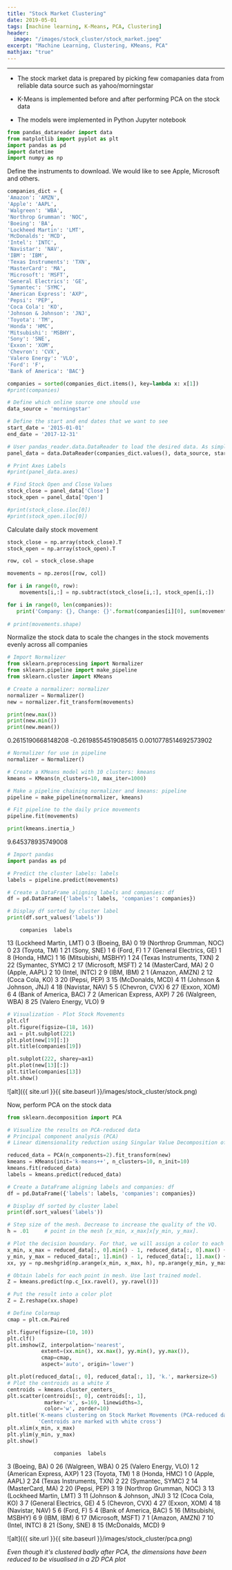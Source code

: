 ```yaml
---
title: "Stock Market Clustering"
date: 2019-05-01
tags: [machine learning, K-Means, PCA, Clustering]
header:
  image: "/images/stock_cluster/stock_market.jpeg"
excerpt: "Machine Learning, Clustering, KMeans, PCA"
mathjax: "true"
---
```


----
* The stock market data is prepared by picking few comapanies data from reliable data source such as yahoo/morningstar
+ K-Means is implemented before and after performing PCA on the stock data  
* The models were implemented in Python Jupyter notebook

```python
from pandas_datareader import data
from matplotlib import pyplot as plt
import pandas as pd
import datetime
import numpy as np
```
Define the instruments to download. We would like to see Apple, Microsoft and others.

```python
companies_dict = {
'Amazon': 'AMZN',
'Apple': 'AAPL',
'Walgreen': 'WBA',
'Northrop Grumman': 'NOC',
'Boeing': 'BA',
'Lockheed Martin': 'LMT',
'McDonalds': 'MCD',
'Intel': 'INTC',
'Navistar': 'NAV',  
'IBM': 'IBM',
'Texas Instruments': 'TXN',
'MasterCard': 'MA',
'Microsoft': 'MSFT',
'General Electrics': 'GE',
'Symantec': 'SYMC',
'American Express': 'AXP',
'Pepsi': 'PEP',
'Coca Cola': 'KO',
'Johnson & Johnson': 'JNJ',
'Toyota': 'TM',
'Honda': 'HMC',
'Mitsubishi': 'MSBHY',
'Sony': 'SNE',
'Exxon': 'XOM',
'Chevron': 'CVX',
'Valero Energy': 'VLO',
'Ford': 'F',
'Bank of America': 'BAC'}

companies = sorted(companies_dict.items(), key=lambda x: x[1])
#print(companies)

# Define which online source one should use
data_source = 'morningstar'

# Define the start and end dates that we want to see
start_date = '2015-01-01'
end_date = '2017-12-31'

# User pandas_reader.data.DataReader to load the desired data. As simple as that.
panel_data = data.DataReader(companies_dict.values(), data_source, start_date, end_date).unstack(level=0)

# Print Axes Labels
#print(panel_data.axes)

# Find Stock Open and Close Values
stock_close = panel_data['Close']
stock_open = panel_data['Open']

#print(stock_close.iloc[0])
#print(stock_open.iloc[0])
```

Calculate daily stock movement

```python
stock_close = np.array(stock_close).T
stock_open = np.array(stock_open).T

row, col = stock_close.shape

movements = np.zeros([row, col])

for i in range(0, row):
    movements[i,:] = np.subtract(stock_close[i,:], stock_open[i,:])

for i in range(0, len(companies)):
   print('Company: {}, Change: {}'.format(companies[i][0], sum(movements[i][:])))
    
# print(movements.shape)
```

Normalize the stock data to scale the changes in the stock movements evenly across all companies

```python
# Import Normalizer
from sklearn.preprocessing import Normalizer
from sklearn.pipeline import make_pipeline
from sklearn.cluster import KMeans

# Create a normalizer: normalizer
normalizer = Normalizer()
new = normalizer.fit_transform(movements)

print(new.max())
print(new.min())
print(new.mean())
```
0.2615190668148208
-0.26198554519085615
0.0010778514692573902

```python
# Normalizer for use in pipeline
normalizer = Normalizer()

# Create a KMeans model with 10 clusters: kmeans
kmeans = KMeans(n_clusters=10, max_iter=1000)

# Make a pipeline chaining normalizer and kmeans: pipeline
pipeline = make_pipeline(normalizer, kmeans)

# Fit pipeline to the daily price movements
pipeline.fit(movements)

print(kmeans.inertia_)
```
9.645378935749008

```python
# Import pandas
import pandas as pd

# Predict the cluster labels: labels
labels = pipeline.predict(movements)

# Create a DataFrame aligning labels and companies: df
df = pd.DataFrame({'labels': labels, 'companies': companies})

# Display df sorted by cluster label
print(df.sort_values('labels'))
```
        companies  labels
13    (Lockheed Martin, LMT)       0
3               (Boeing, BA)       0
19   (Northrop Grumman, NOC)       0
23              (Toyota, TM)       1
21               (Sony, SNE)       1
6                  (Ford, F)       1
7    (General Electrics, GE)       1
8               (Honda, HMC)       1
16       (Mitsubishi, MSBHY)       1
24  (Texas Instruments, TXN)       2
22          (Symantec, SYMC)       2
17         (Microsoft, MSFT)       2
14          (MasterCard, MA)       2
0              (Apple, AAPL)       2
10             (Intel, INTC)       2
9                 (IBM, IBM)       2
1             (Amazon, AMZN)       2
12           (Coca Cola, KO)       3
20              (Pepsi, PEP)       3
15          (McDonalds, MCD)       4
11  (Johnson & Johnson, JNJ)       4
18           (Navistar, NAV)       5
5             (Chevron, CVX)       6
27              (Exxon, XOM)       6
4     (Bank of America, BAC)       7
2    (American Express, AXP)       7
26           (Walgreen, WBA)       8
25      (Valero Energy, VLO)       9

```python
# Visualization - Plot Stock Movements
plt.clf
plt.figure(figsize=(18, 16))
ax1 = plt.subplot(221)
plt.plot(new[19][:])
plt.title(companies[19])

plt.subplot(222, sharey=ax1)
plt.plot(new[13][:])
plt.title(companies[13])
plt.show()
```
![alt]({{ site.url }}{{ site.baseurl }}/images/stock_cluster/stock.png)

Now, perform PCA on the stock data

```python
from sklearn.decomposition import PCA

# Visualize the results on PCA-reduced data
# Principal component analysis (PCA)
# Linear dimensionality reduction using Singular Value Decomposition of the data to project it to a lower dimensional space

reduced_data = PCA(n_components=2).fit_transform(new)
kmeans = KMeans(init='k-means++', n_clusters=10, n_init=10)
kmeans.fit(reduced_data)
labels = kmeans.predict(reduced_data)

# Create a DataFrame aligning labels and companies: df
df = pd.DataFrame({'labels': labels, 'companies': companies})

# Display df sorted by cluster label
print(df.sort_values('labels'))

# Step size of the mesh. Decrease to increase the quality of the VQ.
h = .01     # point in the mesh [x_min, x_max]x[y_min, y_max].

# Plot the decision boundary. For that, we will assign a color to each
x_min, x_max = reduced_data[:, 0].min() - 1, reduced_data[:, 0].max() + 1
y_min, y_max = reduced_data[:, 1].min() - 1, reduced_data[:, 1].max() + 1
xx, yy = np.meshgrid(np.arange(x_min, x_max, h), np.arange(y_min, y_max, h))

# Obtain labels for each point in mesh. Use last trained model.
Z = kmeans.predict(np.c_[xx.ravel(), yy.ravel()])

# Put the result into a color plot
Z = Z.reshape(xx.shape)

# Define Colormap
cmap = plt.cm.Paired

plt.figure(figsize=(10, 10))
plt.clf()
plt.imshow(Z, interpolation='nearest',
           extent=(xx.min(), xx.max(), yy.min(), yy.max()),
           cmap=cmap,
           aspect='auto', origin='lower')

plt.plot(reduced_data[:, 0], reduced_data[:, 1], 'k.', markersize=5)
# Plot the centroids as a white X
centroids = kmeans.cluster_centers_
plt.scatter(centroids[:, 0], centroids[:, 1],
            marker='x', s=169, linewidths=3,
            color='w', zorder=10)
plt.title('K-means clustering on Stock Market Movements (PCA-reduced data)\n'
          'Centroids are marked with white cross')
plt.xlim(x_min, x_max)
plt.ylim(y_min, y_max)
plt.show()
```
                   companies  labels
3               (Boeing, BA)       0
26           (Walgreen, WBA)       0
25      (Valero Energy, VLO)       1
2    (American Express, AXP)       1
23              (Toyota, TM)       1
8               (Honda, HMC)       1
0              (Apple, AAPL)       2
24  (Texas Instruments, TXN)       2
22          (Symantec, SYMC)       2
14          (MasterCard, MA)       2
20              (Pepsi, PEP)       3
19   (Northrop Grumman, NOC)       3
13    (Lockheed Martin, LMT)       3
11  (Johnson & Johnson, JNJ)       3
12           (Coca Cola, KO)       3
7    (General Electrics, GE)       4
5             (Chevron, CVX)       4
27              (Exxon, XOM)       4
18           (Navistar, NAV)       5
6                  (Ford, F)       5
4     (Bank of America, BAC)       5
16       (Mitsubishi, MSBHY)       6
9                 (IBM, IBM)       6
17         (Microsoft, MSFT)       7
1             (Amazon, AMZN)       7
10             (Intel, INTC)       8
21               (Sony, SNE)       8
15          (McDonalds, MCD)       9

![alt]({{ site.url }}{{ site.baseurl }}/images/stock_cluster/pca.png)


*Even though it's clustered badly after PCA, the dimensions have been reduced to be visualised in a 2D PCA plot*




